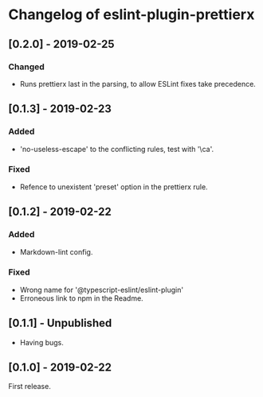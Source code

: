# Changelog of eslint-plugin-prettierx

## \[0.2.0] - 2019-02-25

### Changed

- Runs prettierx last in the parsing, to allow ESLint fixes take precedence.

## \[0.1.3] - 2019-02-23

### Added

- 'no-useless-escape' to the conflicting rules, test with '\ca'.

### Fixed

- Refence to unexistent 'preset' option in the prettierx rule.

## \[0.1.2] - 2019-02-22

### Added

- Markdown-lint config.

### Fixed

- Wrong name for '@typescript-eslint/eslint-plugin'
- Erroneous link to npm in the Readme.

## \[0.1.1] - Unpublished

- Having bugs.

## \[0.1.0] - 2019-02-22

First release.

